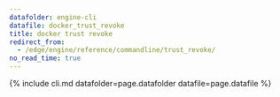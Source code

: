 ```yaml
---
datafolder: engine-cli
datafile: docker_trust_revoke
title: docker trust revoke
redirect_from:
  - /edge/engine/reference/commandline/trust_revoke/
no_read_time: true
---
```

<!--
Sorry, but the contents of this page are automatically generated from
Docker's source code. If you want to suggest a change to the text that appears
here, you'll need to find the string by searching this repo:

https://github.com/docker/cli
-->

{% include cli.md datafolder=page.datafolder datafile=page.datafile %}
